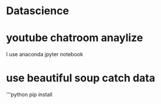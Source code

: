 # Datascience
# youtube chatroom anaylize
I use anaconda jpyter notebook
# use beautiful soup catch data
'''python
pip install 
 
